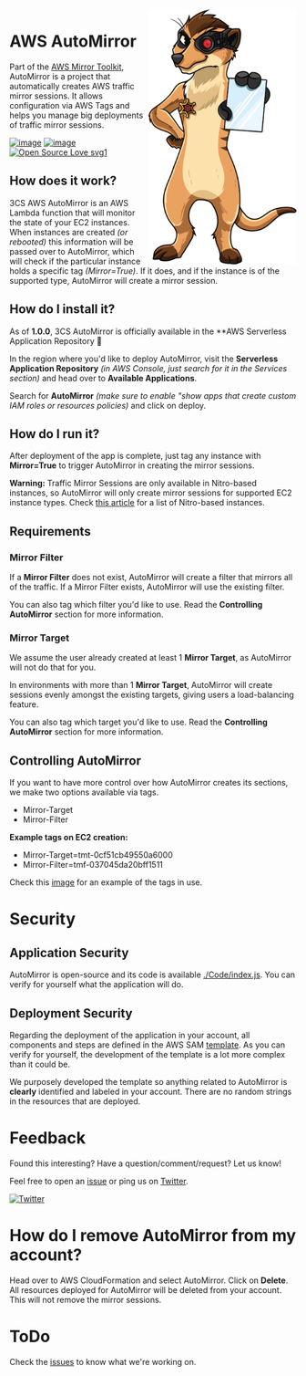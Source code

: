 <img align="right" width="260" height="447" src="https://github.com/3CORESec/AWS-MIRROR-TOOLKIT/raw/master/assets/imgs/mirror-officer-mascot-small.png">

# AWS AutoMirror

Part of the [AWS Mirror Toolkit](https://github.com/3CORESec/aws-mirror-toolkit), AutoMirror is a project that automatically creates AWS traffic mirror sessions. It allows configuration via AWS Tags and helps you manage big deployments of traffic mirror sessions. 

[![image](https://img.shields.io/badge/AutoMirror-1.0.0-GREEN)](#)
[![image](https://img.shields.io/badge/BuiltOn-AWS-orange)](#)
[![Open Source Love svg1](https://badges.frapsoft.com/os/v1/open-source.svg?v=103)](https://github.com/ellerbrock/open-source-badges/)

## How does it work?

3CS AWS AutoMirror is an AWS Lambda function that will monitor the state of your EC2 instances. When instances are created *(or rebooted)* this information will be passed over to AutoMirror, which will check if the particular instance holds a specific tag *(Mirror=True)*. If it does, and if the instance is of the supported type, AutoMirror will create a mirror session.  

## How do I install it?

As of **1.0.0**, 3CS AutoMirror is officially available in the **AWS Serverless Application Repository 🎉

In the region where you'd like to deploy AutoMirror, visit the **Serverless Application Repository** *(in AWS Console, just search for it in the Services section)* and head over to **Available Applications**. 

Search for **AutoMirror** *(make sure to enable "show apps that create custom IAM roles or resources policies)* and click on deploy.

## How do I run it?

After deployment of the app is complete, just tag any instance with **Mirror=True** to trigger AutoMirror in creating the mirror sessions.

**Warning:** Traffic Mirror Sessions are only available in Nitro-based instances, so AutoMirror will only create mirror sessions for supported EC2 instance types. Check [this article](https://docs.aws.amazon.com/AWSEC2/latest/UserGuide/instance-types.html#ec2-nitro-instances) for a list of Nitro-based instances.

## Requirements

### Mirror Filter

If a **Mirror Filter** does not exist, AutoMirror will create a filter that mirrors all of the traffic. If a Mirror Filter exists, AutoMirror will use the existing filter. 

You can also tag which filter you'd like to use. Read the **Controlling AutoMirror** section for more information.

### Mirror Target

We assume the user already created at least 1 **Mirror Target**, as AutoMirror will not do that for you. 

In environments with more than 1 **Mirror Target**, AutoMirror will create sessions evenly amongst the existing targets, giving users a load-balancing feature.

You can also tag which target you'd like to use. Read the **Controlling AutoMirror** section for more information.

## Controlling AutoMirror

If you want to have more control over how AutoMirror creates its sections, we make two options available via tags.

- Mirror-Target
- Mirror-Filter

**Example tags on EC2 creation:**

- Mirror-Target=tmt-0cf51cb49550a6000
- Mirror-Filter=tmf-037045da20bff1511

Check this [image](./Imgs/advanced-tags.png) for an example of the tags in use.

# Security

## Application Security

AutoMirror is open-source and its code is available [./Code/index.js](here). You can verify for yourself what the application will do. 

## Deployment Security

Regarding the deployment of the application in your account, all components and steps are defined in the AWS SAM [template](./Code/template.yaml). As you can verify for yourself, the development of the template is a lot more complex than it could be.

We purposely developed the template so anything related to AutoMirror is **clearly** identified and labeled in your account. There are no random strings in the resources that are deployed.

# Feedback

Found this interesting? Have a question/comment/request? Let us know! 

Feel free to open an [issue](https://github.com/3CORESec/aws-automirror/issues) or ping us on [Twitter](https://twitter.com/3CORESec).

[![Twitter](https://img.shields.io/twitter/follow/3CORESec.svg?style=social&label=Follow)](https://twitter.com/3CORESec)

# How do I remove AutoMirror from my account?

Head over to AWS CloudFormation and select AutoMirror. Click on **Delete**. All resources deployed for AutoMirror will be deleted from your account. This will not remove the mirror sessions. 

# ToDo

Check the [issues](https://github.com/3CORESec/aws-automirror/issues) to know what we're working on. 